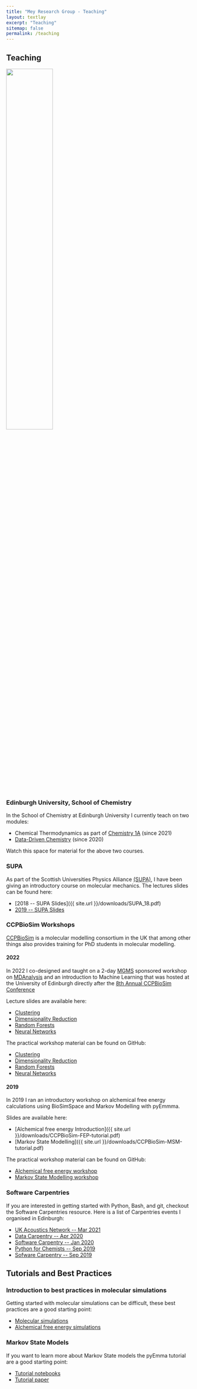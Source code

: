 ```yaml
---
title: "Mey Research Group - Teaching"
layout: textlay
excerpt: "Teaching"
sitemap: false
permalink: /teaching
---
```




## Teaching

 <img src="{{ site.url }}{{ site.baseurl }}/images/teachpic/teaching2.jpg" width="50%" style="float: center" />

### Edinburgh University, School of Chemistry

In the School of Chemistry at Edinburgh University I currently teach on two modules:

* Chemical Thermodynamics as part of [Chemistry 1A](http://www.drps.ed.ac.uk/21-22/dpt/cxchem08016.htm)  (since 2021)
* [Data-Driven Chemistry](http://www.drps.ed.ac.uk/21-22/dpt/cxchem08031.htm) (since 2020)

Watch this space for material for the above two courses. 


### SUPA
As part of the Scottish Universities Physics Alliance [(SUPA)](https://www.supa.ac.uk), I have been giving an introductory course on molecular mechanics. The lectures slides can be found here:

* [2018 -- SUPA Slides]({{ site.url }}/downloads/SUPA_18.pdf)
* [2019 -- SUPA Slides]()

### CCPBioSim Workshops
[CCPBioSim](http://www.ccpbiosim.ac.uk) is a molecular modelling consortium in the UK that among other things also provides training for PhD students in molecular modelling. 

#### 2022
In 2022 I co-designed and taught on a 2-day [MGMS](https://www.mgms.org/WordPress/) sponsored workshop on [MDAnalysis](https://www.mdanalysis.org) and an introduction to Machine Learning that was hosted at the University of Edinburgh directly after the [8th Annual CCPBioSim Conference](https://www.ccpbiosim.ac.uk/events/past-conferences/eventdetail/138/-/8th-annual-ccpbiosim-conference-frontiers-in-biomolecular-simulation-2022) 

Lecture slides are available here:

* [Clustering](https://github.com/MDAnalysis/WorkshopMDMLEdinburgh2022/blob/main/ML/ML_clustering_01_slides.pdf)
* [Dimensionality Reduction](https://github.com/MDAnalysis/WorkshopMDMLEdinburgh2022/blob/main/ML/ML_DR_02_slides.pdf)
* [Random Forests](https://github.com/MDAnalysis/WorkshopMDMLEdinburgh2022/blob/main/ML/ML_RF_03.pdf)
* [Neural Networks](https://github.com/MDAnalysis/WorkshopMDMLEdinburgh2022/blob/main/ML/ML_NN_04.pdf)


The practical workshop material can be found on GitHub:
* [Clustering](https://github.com/MDAnalysis/WorkshopMDMLEdinburgh2022/blob/main/ML/ML_clustering_01.ipynb)
* [Dimensionality Reduction](https://github.com/MDAnalysis/WorkshopMDMLEdinburgh2022/blob/main/ML/ML_DR_02.ipynb)
* [Random Forests](https://github.com/MDAnalysis/WorkshopMDMLEdinburgh2022/blob/main/ML/ML_RF_03.ipynb)
* [Neural Networks](https://github.com/MDAnalysis/WorkshopMDMLEdinburgh2022/blob/main/ML/ML_NN_04.ipynb)

#### 2019
In 2019 I ran an introductory workshop on alchemical free energy calculations using BioSimSpace and Markov Modelling with pyEmmma.

Slides are available here:   
 
* [Alchemical free energy Introduction]({{ site.url }}/downloads/CCPBioSim-FEP-tutorial.pdf)   
* [Markov State Modelling]({{ site.url }}/downloads/CCPBioSim-MSM-tutorial.pdf)

The practical workshop material can be found on GitHub:

* [Alchemical free energy workshop](https://github.com/CCPBioSim/BSS-alchemistry-workshop)
* [Markov State Modelling workshop](https://github.com/CCPBioSim/msm-workshop)


### Software Carpentries
If you are interested in getting started with Python, Bash, and git, checkout the Software Carpentries resource. Here is a list of Carpentries events I organised in Edinburgh:

* [UK Acoustics Network -- Mar 2021](https://softwaresaved.github.io/2021-03-01-ssi-online/)
* [Data Carpentry -- Apr 2020](https://edcarp.github.io/2020-04-16-sfc-online/)
* [Software Carpentry -- Jan 2020](https://edcarp.github.io/2020-01-29-edinburgh-geo-swc/)
* [Python for Chemists -- Sep 2019](https://edcarp.github.io/2019-09-26-edinburgh-swc/)
* [Sofware Carpentry -- Sep 2019](https://edcarp.github.io/2019-09-04-edinburgh-swc/)

## Tutorials and Best Practices
### Introduction to best practices in molecular simulations
Getting started with molecular simulations can be difficult, these best practices are a good starting point:

* [Molecular simulations](https://www.livecomsjournal.org/article/5957-best-practices-for-foundations-in-molecular-simulations-article-v1-0)
* [Alchemical free energy simulations](https://github.com/michellab/alchemical-best-practices)

### Markov State Models
If you want to learn more about Markov State models the pyEmma tutorial are a good starting point:

* [Tutorial notebooks](https://github.com/markovmodel/pyemma_tutorials)
* [Tutorial paper](https://www.livecomsjournal.org/article/5965-introduction-to-markov-state-modeling-with-the-pyemma-software-article-v1-0)





